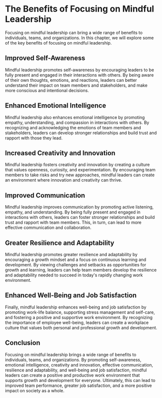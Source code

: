 The Benefits of Focusing on Mindful Leadership
========================================================================================================

Focusing on mindful leadership can bring a wide range of benefits to individuals, teams, and organizations. In this chapter, we will explore some of the key benefits of focusing on mindful leadership.

Improved Self-Awareness
-----------------------

Mindful leadership promotes self-awareness by encouraging leaders to be fully present and engaged in their interactions with others. By being aware of their own thoughts, emotions, and reactions, leaders can better understand their impact on team members and stakeholders, and make more conscious and intentional decisions.

Enhanced Emotional Intelligence
-------------------------------

Mindful leadership also enhances emotional intelligence by promoting empathy, understanding, and compassion in interactions with others. By recognizing and acknowledging the emotions of team members and stakeholders, leaders can develop stronger relationships and build trust and rapport with those they lead.

Increased Creativity and Innovation
-----------------------------------

Mindful leadership fosters creativity and innovation by creating a culture that values openness, curiosity, and experimentation. By encouraging team members to take risks and try new approaches, mindful leaders can create an environment where innovation and creativity can thrive.

Improved Communication
----------------------

Mindful leadership improves communication by promoting active listening, empathy, and understanding. By being fully present and engaged in interactions with others, leaders can foster stronger relationships and build trust and rapport with team members. This, in turn, can lead to more effective communication and collaboration.

Greater Resilience and Adaptability
-----------------------------------

Mindful leadership promotes greater resilience and adaptability by encouraging a growth mindset and a focus on continuous learning and development. By viewing challenges and setbacks as opportunities for growth and learning, leaders can help team members develop the resilience and adaptability needed to succeed in today's rapidly changing work environment.

Enhanced Well-Being and Job Satisfaction
----------------------------------------

Finally, mindful leadership enhances well-being and job satisfaction by promoting work-life balance, supporting stress management and self-care, and fostering a positive and supportive work environment. By recognizing the importance of employee well-being, leaders can create a workplace culture that values both personal and professional growth and development.

Conclusion
----------

Focusing on mindful leadership brings a wide range of benefits to individuals, teams, and organizations. By promoting self-awareness, emotional intelligence, creativity and innovation, effective communication, resilience and adaptability, and well-being and job satisfaction, mindful leaders can create a positive and productive work environment that supports growth and development for everyone. Ultimately, this can lead to improved team performance, greater job satisfaction, and a more positive impact on society as a whole.
